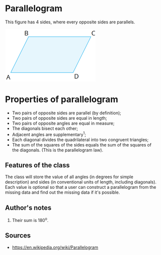 # Parallelogram
This figure has 4 sides, where every opposite sides are parallels.

![the photo of parallelogram with angles A, B, C and D](parallelogramw30.png)
# Properties of parallelogram
* Two pairs of opposite sides are parallel (by definition);
* Two pairs of opposite sides are equal in length;
* Two pairs of opposite angles are equal in measure;
* The diagonals bisect each other;
* Adjacent angles are supplementary<sup>1</sup>;
* Each diagonal divides the quadrilateral into two congruent triangles;
* The sum of the squares of the sides equals the sum of the squares of the diagonals. (This is the parallelogram law).

## Features of the class
The class will store the value of all angles (in degrees for simple description) and sides (in conventional units of length, including diagonals). Each value is optional so that a user can construct a parallelogram from the missing data and find out the missing data if it's possible.

## Author's notes
1) Their sum is 180<sup>o</sup>.

## Sources
* https://en.wikipedia.org/wiki/Parallelogram

